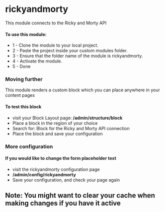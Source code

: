 # rickyandmorty
<p>This module connects to the Ricky and Morty API</p>

<h4>To use this module:</h4>
<ul>
    <li>1 - Clone the module to your local project.</li>
    <li>2 - Paste the project inside your custom modules folder.</li>
    <li>3 - Ensure that the folder name of the module is rickyandmorty.</li>
    <li>4 - Activate the module.</li>
    <li>5 - Done</li>
</ul>

<h3>Moving further</h3>
<p>This module renders a custom block which you can place anywhere in your content pages</p>

<h4>To test this block</h4>
<ul>
    <li>visit your Block Layout page: <strong>/admin/structure/block</strong></li>
    <li>Place a block in the region of your choice</li>
    <li>Search for: Block for the Ricky and Morty API connection</li>
    <li>Place the block and save your configuration</li>
</ul>

<h3>More configuration</h3>
<h4>If you would like to change the form placeholder text</h4> 
<ul>
    <li>visit the rickyandmorty configuration page</li>
    <li><strong>/admin/config/rickyandmorty</strong></li>
    <li>Save your configuration, and check your page again</li>
</ul>

<h2>Note: You might want to clear your cache when making changes if you have it active</h2>